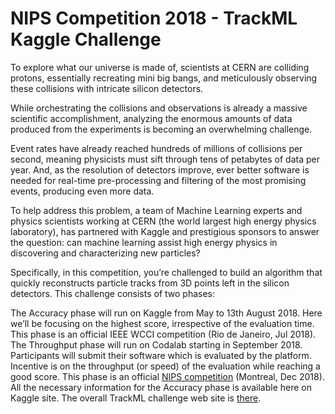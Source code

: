 # NIPS Competition 2018 - TrackML Kaggle Challenge

To explore what our universe is made of, scientists at CERN are colliding protons, essentially recreating mini big bangs, and meticulously observing these collisions with intricate silicon detectors.

While orchestrating the collisions and observations is already a massive scientific accomplishment, analyzing the enormous amounts of data produced from the experiments is becoming an overwhelming challenge.

Event rates have already reached hundreds of millions of collisions per second, meaning physicists must sift through tens of petabytes of data per year. And, as the resolution of detectors improve, ever better software is needed for real-time pre-processing and filtering of the most promising events, producing even more data.

To help address this problem, a team of Machine Learning experts and physics scientists working at CERN (the world largest high energy physics laboratory), has partnered with Kaggle and prestigious sponsors to answer the question: can machine learning assist high energy physics in discovering and characterizing new particles?

Specifically, in this competition, you’re challenged to build an algorithm that quickly reconstructs particle tracks from 3D points left in the silicon detectors. This challenge consists of two phases:

The Accuracy phase will run on Kaggle from May to 13th August 2018. Here we’ll be focusing on the highest score, irrespective of the evaluation time. This phase is an official IEEE WCCI competition (Rio de Janeiro, Jul 2018).
The Throughput phase will run on Codalab starting in September 2018. Participants will submit their software which is evaluated by the platform. Incentive is on the throughput (or speed) of the evaluation while reaching a good score. This phase is an official [NIPS competition](https://nips.cc/) (Montreal, Dec 2018).
All the necessary information for the Accuracy phase is available here on Kaggle site. The overall TrackML challenge web site is [there](https://sites.google.com/site/trackmlparticle/).
